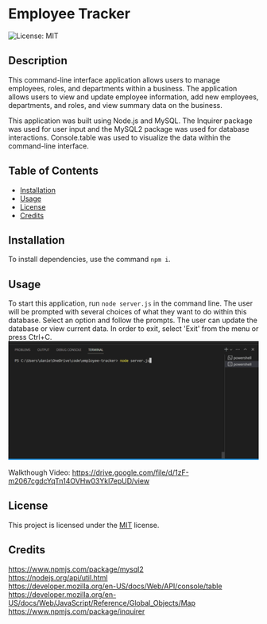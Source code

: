 # Employee Tracker
  ![License: MIT](https://img.shields.io/badge/License-MIT-yellow.svg)

  ## Description
  This command-line interface application allows users to manage employees, roles, and departments within a business. The application allows users to view and update employee information, add new employees, departments, and roles, and view summary data on the business. 

  This application was built using Node.js and MySQL. The Inquirer package was used for user input and the MySQL2 package was used for database interactions. Console.table was used to visualize the data within the command-line interface.

  ## Table of Contents
  * [Installation](#installation)
  * [Usage](#usage)
  * [License](#license)
  * [Credits](#credits)



  ## Installation
  To install dependencies, use the command `npm i`.
  
  ## Usage
  To start this application, run `node server.js` in the command line. The user will be prompted with several choices of what they want to do within this database. Select an option and follow the prompts. The user can update the database or view current data. In order to exit, select 'Exit' from the menu or press Ctrl+C.
  ![gif of application](./assets/application-gif.gif)

  Walkthough Video: https://drive.google.com/file/d/1zF-m2067cgdcYqTn14OVHw03Ykl7epUD/view

## License

This project is licensed under the [MIT](https://opensource.org/licenses/MIT) license.

## Credits
https://www.npmjs.com/package/mysql2<br>
https://nodejs.org/api/util.html<br>
https://developer.mozilla.org/en-US/docs/Web/API/console/table<br>
https://developer.mozilla.org/en-US/docs/Web/JavaScript/Reference/Global_Objects/Map<br>
https://www.npmjs.com/package/inquirer
